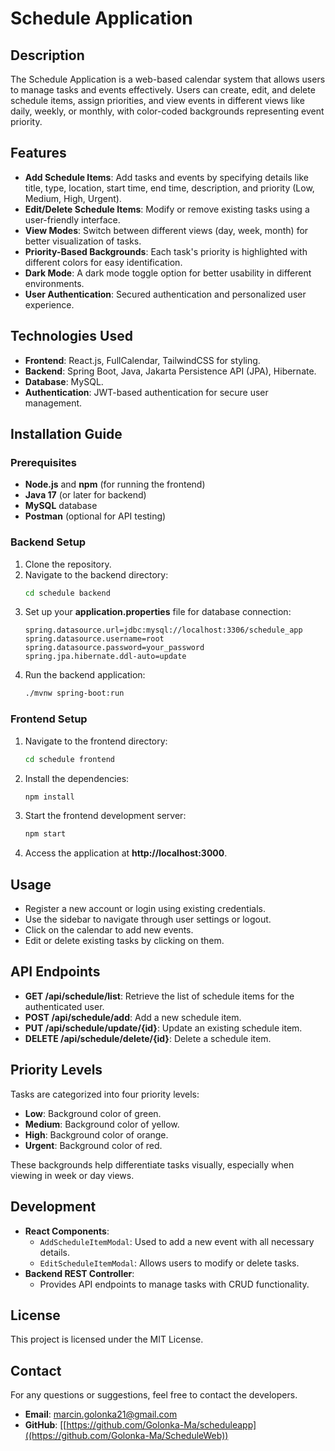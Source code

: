 # Schedule Application

## Description
The Schedule Application is a web-based calendar system that allows users to manage tasks and events effectively. Users can create, edit, and delete schedule items, assign priorities, and view events in different views like daily, weekly, or monthly, with color-coded backgrounds representing event priority.

## Features
- **Add Schedule Items**: Add tasks and events by specifying details like title, type, location, start time, end time, description, and priority (Low, Medium, High, Urgent).
- **Edit/Delete Schedule Items**: Modify or remove existing tasks using a user-friendly interface.
- **View Modes**: Switch between different views (day, week, month) for better visualization of tasks.
- **Priority-Based Backgrounds**: Each task's priority is highlighted with different colors for easy identification.
- **Dark Mode**: A dark mode toggle option for better usability in different environments.
- **User Authentication**: Secured authentication and personalized user experience.

## Technologies Used
- **Frontend**: React.js, FullCalendar, TailwindCSS for styling.
- **Backend**: Spring Boot, Java, Jakarta Persistence API (JPA), Hibernate.
- **Database**: MySQL.
- **Authentication**: JWT-based authentication for secure user management.

## Installation Guide
### Prerequisites
- **Node.js** and **npm** (for running the frontend)
- **Java 17** (or later for backend)
- **MySQL** database
- **Postman** (optional for API testing)

### Backend Setup
1. Clone the repository.
2. Navigate to the backend directory:
   ```sh
   cd schedule backend
   ```
3. Set up your **application.properties** file for database connection:
   ```properties
   spring.datasource.url=jdbc:mysql://localhost:3306/schedule_app
   spring.datasource.username=root
   spring.datasource.password=your_password
   spring.jpa.hibernate.ddl-auto=update
   ```
4. Run the backend application:
   ```sh
   ./mvnw spring-boot:run
   ```

### Frontend Setup
1. Navigate to the frontend directory:
   ```sh
   cd schedule frontend
   ```
2. Install the dependencies:
   ```sh
   npm install
   ```
3. Start the frontend development server:
   ```sh
   npm start
   ```
4. Access the application at **http://localhost:3000**.

## Usage
- Register a new account or login using existing credentials.
- Use the sidebar to navigate through user settings or logout.
- Click on the calendar to add new events.
- Edit or delete existing tasks by clicking on them.

## API Endpoints
- **GET /api/schedule/list**: Retrieve the list of schedule items for the authenticated user.
- **POST /api/schedule/add**: Add a new schedule item.
- **PUT /api/schedule/update/{id}**: Update an existing schedule item.
- **DELETE /api/schedule/delete/{id}**: Delete a schedule item.

## Priority Levels
Tasks are categorized into four priority levels:
- **Low**: Background color of green.
- **Medium**: Background color of yellow.
- **High**: Background color of orange.
- **Urgent**: Background color of red.

These backgrounds help differentiate tasks visually, especially when viewing in week or day views.

## Development
- **React Components**:
  - `AddScheduleItemModal`: Used to add a new event with all necessary details.
  - `EditScheduleItemModal`: Allows users to modify or delete tasks.
- **Backend REST Controller**:
  - Provides API endpoints to manage tasks with CRUD functionality.

## License
This project is licensed under the MIT License.

## Contact
For any questions or suggestions, feel free to contact the developers.
- **Email**: marcin.golonka21@gmail.com
- **GitHub**: [[https://github.com/Golonka-Ma/scheduleapp]((https://github.com/Golonka-Ma/ScheduleWeb)) 

